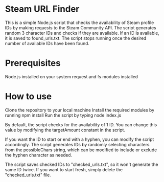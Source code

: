 # Steam URL Finder

This is a simple Node.js script that checks the availability of Steam profile IDs by making requests to the Steam Community API. The script generates random 3 character IDs and checks if they are available. If an ID is available, it is saved to found_urls.txt. The script stops running once the desired number of available IDs have been found.

# Prerequisites
Node.js installed on your system
request and fs modules installed

# How to use
Clone the repository to your local machine
Install the required modules by running npm install
Run the script by typing node index.js

By default, the script checks for the availability of 1 ID. You can change this value by modifying the targetAmount constant in the script.

If you want the ID to start or end with a hyphen, you can modify the script accordingly. The script generates IDs by randomly selecting characters from the possibleChars string, which can be modified to include or exclude the hyphen character as needed.

The script saves checked IDs to "checked_urls.txt", so it won't generate the same ID twice. If you want to start fresh, simply delete the "checked_urls.txt" file.
